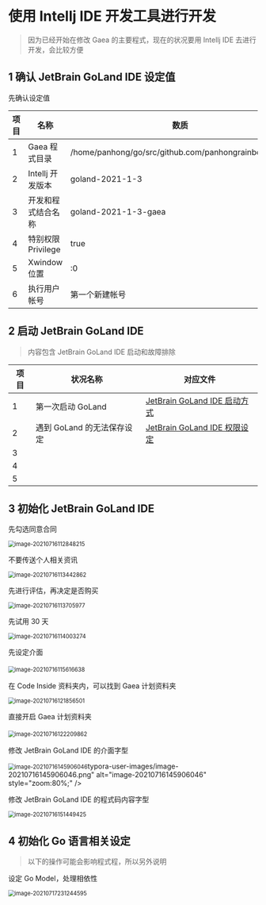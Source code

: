 # 使用 Intellj IDE 开发工具进行开发

> 因为已经开始在修改 Gaea 的主要程式，现在的状况要用 Intellj IDE 去进行开发，会比较方便

## 1 确认  JetBrain GoLand IDE 设定值

先确认设定值

| 项目 | 名称               | 数质                                                |
| ---- | ------------------ | --------------------------------------------------- |
| 1    | Gaea 程式目录      | /home/panhong/go/src/github.com/panhongrainbow/Gaea |
| 2    | Intellj 开发版本   | goland-2021-1-3                                     |
| 3    | 开发和程式结合名称 | goland-2021-1-3-gaea                                |
| 4    | 特别权限 Privilege | true                                                |
| 5    | Xwindow 位置       | :0                                                  |
| 6    | 执行用户帐号       | 第一个新建帐号                                      |

## 2 启动 JetBrain GoLand IDE

> 内容包含 JetBrain GoLand IDE 启动和故障排除 

| 项目 | 状况名称                   | 对应文件                                                     |
| ---- | -------------------------- | ------------------------------------------------------------ |
| 1    | 第一次启动 GoLand          | [JetBrain GoLand IDE 启动方式](panhongrainbow/run-goland-gaea.md) |
| 2    | 遇到 GoLand 的无法保存设定 | [JetBrain GoLand IDE 权限设定](panhongrainbow/run-goland-gaea.md) |
| 3    |                            |                                                              |
| 4    |                            |                                                              |
| 5    |                            |                                                              |

## 3 初始化 JetBrain GoLand IDE

先勾选同意合同

<img src="./assets/panhongrainbow/image-20210716112848215.png" alt="image-20210716112848215" style="zoom:80%;" /> 

不要传送个人相关资讯

<img src="./assets/panhongrainbow/image-20210716113442862.png" alt="image-20210716113442862" style="zoom:80%;" /> 

先进行评估，再决定是否购买

<img src="./assets/panhongrainbow/image-20210716113705977.png" alt="image-20210716113705977" style="zoom:80%;" /> 

先试用 30 天

<img src="./assets/panhongrainbow/image-20210716114003274.png" alt="image-20210716114003274" style="zoom:80%;" /> 

先设定介面

<img src="./assets/panhongrainbow/image-20210716115616638.png" alt="image-20210716115616638" style="zoom:80%;" />　

在 Code Inside 资料夹内，可以找到 Gaea 计划资料夹

<img src="./assets/panhongrainbow/image-20210716121856501.png" alt="image-20210716121856501" style="zoom:80%;" /> 

直接开启 Gaea 计划资料夹

<img src="./assets/panhongrainbow/image-20210716122209862.png" alt="image-20210716122209862" style="zoom:80%;" />　

修改 JetBrain GoLand IDE 的介面字型

<img src="./assets/panhongrainbow/image-20210716145906046.png" alt="image-20210716145906046" style="zoom:80%;" />typora-user-images/image-20210716145906046.png" alt="image-20210716145906046" style="zoom:80%;" /> 

修改 JetBrain GoLand IDE 的程式码内容字型

<img src="./assets/panhongrainbow/image-20210716151449425.png" alt="image-20210716151449425" style="zoom:80%;" />

## 4 初始化 Go 语言相关设定

> 以下的操作可能会影响程式程，所以另外说明

设定 Go Model，处理相依性

<img src="./assets/panhongrainbow/image-20210717231244595.png" alt="image-20210717231244595" style="zoom:80%;" />


